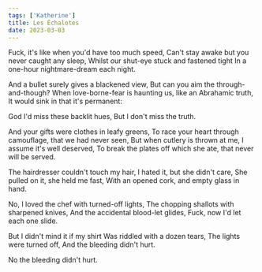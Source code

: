 ```yaml
---
tags: ['Katherine']
title: Les Échalotes
date: 2023-03-03
---
```


Fuck, it's like when you'd have too much speed,
Can't stay awake but you never caught any sleep,
Whilst our shut-eye stuck and fastened tight
In a one-hour nightmare-dream each night.

And a bullet surely gives a blackened view,
But can you aim the through-and-though?
When love-borne-fear is haunting us, like an Abrahamic truth,
It would sink in that it's permanent:

God I'd miss these backlit hues,
But I don't miss the truth.

And your gifts were clothes in leafy greens,
To race your heart through camouflage, that we had never seen,
But when cutlery is thrown at me, I assume it's well deserved,
To break the plates off which she ate, that never will be served.

The hairdresser couldn't touch my hair,
I hated it, but she didn't care,
She pulled on it, she held me fast,
With an opened cork, and empty glass in hand.

No, I loved the chef with turned-off lights,
The chopping shallots with sharpened knives,
And the accidental blood-let glides,
Fuck, now I'd let each one slide.

But I didn't mind it if my shirt
Was riddled with a dozen tears,
The lights were turned off,
And the bleeding didn't hurt.

No the bleeding didn't hurt.
